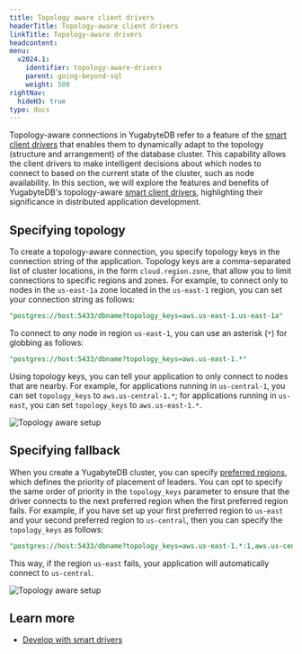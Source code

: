```yaml
---
title: Topology aware client drivers
headerTitle: Topology-aware client drivers
linkTitle: Topology-aware drivers
headcontent:
menu:
  v2024.1:
    identifier: topology-aware-drivers
    parent: going-beyond-sql
    weight: 500
rightNav:
  hideH3: true
type: docs
---
```


Topology-aware connections in YugabyteDB refer to a feature of the [smart client drivers](/preview/develop/drivers-orms/smart-drivers/) that enables them to dynamically adapt to the topology (structure and arrangement) of the database cluster. This capability allows the client drivers to make intelligent decisions about which nodes to connect to based on the current state of the cluster, such as node availability. In this section, we will explore the features and benefits of YugabyteDB's topology-aware [smart client drivers](/preview/develop/drivers-orms/smart-drivers/), highlighting their significance in distributed application development.

## Specifying topology

To create a topology-aware connection, you specify topology keys in the connection string of the application. Topology keys are a comma-separated list of cluster locations, in the form `cloud.region.zone`, that allow you to limit connections to specific regions and zones. For example, to connect only to nodes in the `us-east-1a` zone located in the `us-east-1` region, you can set your connection string as follows:

```sql
"postgres://host:5433/dbname?topology_keys=aws.us-east-1.us-east-1a"
```

To connect to _any_ node in region `us-east-1`, you can use an asterisk (`*`) for globbing as follows:

```sql
"postgres://host:5433/dbname?topology_keys=aws.us-east-1.*"
```

Using topology keys, you can tell your application to only connect to nodes that are nearby. For example, for applications running in `us-central-1`, you can set `topology_keys` to `aws.us-central-1.*`; for applications running in `us-east`, you can set `topology_keys` to `aws.us-east-1.*`.

![Topology aware setup](/images/explore/smart-driver-setup.png)

## Specifying fallback

When you create a YugabyteDB cluster, you can specify [preferred regions](../../../explore/multi-region-deployments/synchronous-replication-ysql/#preferred-region), which defines the priority of placement of leaders. You can opt to specify the same order of priority in the `topology_keys` parameter to ensure that the driver connects to the next preferred region when the first preferred region fails. For example, if you have set up your first preferred region to `us-east` and your second preferred region to `us-central`, then you can specify the `topology_keys` as follows:

```sql
"postgres://host:5433/dbname?topology_keys=aws.us-east-1.*:1,aws.us-central-1.*:2"
```

This way, if the region `us-east` fails, your application will automatically connect to `us-central`.

![Topology aware setup](/images/explore/smart-driver-failover.png)

## Learn more

- [Develop with smart drivers](/preview/develop/drivers-orms/smart-drivers/)